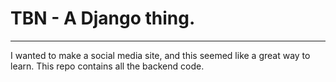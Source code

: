 # TBN - A Django thing.
----
I wanted to make a social media site, and this seemed like a great way to learn.  This repo contains all the backend code.
